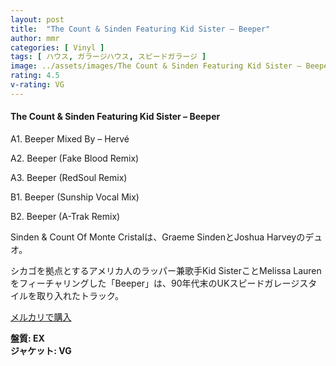 ```yaml
---
layout: post
title:  "The Count & Sinden Featuring Kid Sister – Beeper"
author: mmr
categories: [ Vinyl ]
tags: [ ハウス, ガラージハウス, スピードガラージ ]
image: ../assets/images/The Count & Sinden Featuring Kid Sister – Beeper.jpg
rating: 4.5
v-rating: VG
---
```


#### The Count & Sinden Featuring Kid Sister – Beeper

A1. Beeper Mixed By – Hervé

A2. Beeper (Fake Blood Remix) 

A3. Beeper (RedSoul Remix)

B1. Beeper (Sunship Vocal Mix)

B2. Beeper (A-Trak Remix)

Sinden & Count Of Monte Cristalは、Graeme SindenとJoshua Harveyのデュオ。

シカゴを拠点とするアメリカ人のラッパー兼歌手Kid SisterことMelissa Laurenをフィーチャリングした「Beeper」は、90年代末のUKスピードガレージスタイルを取り入れたトラック。

[メルカリで購入](https://jp.mercari.com/item/m62852050687?afid=6142608987)

<div class="mt-4 mb-4 d-flex align-items-center">
<strong class="mr-1">盤質: EX</strong>
</div>
<div class="mt-4 mb-4 d-flex align-items-center">
<strong class="mr-1">ジャケット: VG</strong>
</div>
